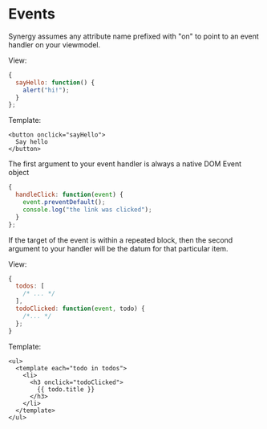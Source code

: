 # Events

Synergy assumes any attribute name prefixed with "on" to point to an event handler on your viewmodel.

View:

```javascript
{
  sayHello: function() {
    alert("hi!");
  }
};
```

Template:

```markup
<button onclick="sayHello">
  Say hello
</button>
```

The first argument to your event handler is always a native DOM Event object

```javascript
{
  handleClick: function(event) {
    event.preventDefault();
    console.log("the link was clicked");
  }
};
```

If the target of the event is within a repeated block, then the second argument to your handler will be the datum for that particular item.

View:

```javascript
{
  todos: [
    /* ... */
  ],
  todoClicked: function(event, todo) {
    /*... */
  };
}
```

Template:

```markup
<ul>
  <template each="todo in todos">
    <li>
      <h3 onclick="todoClicked">
        {{ todo.title }}
      </h3>
    </li>
  </template>
</ul>
```

